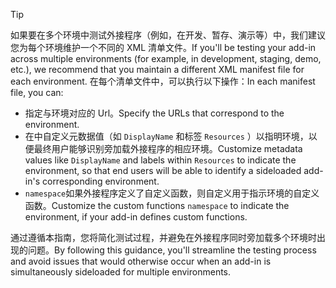 > [!TIP]
> <span data-ttu-id="a3ccb-101">如果要在多个环境中测试外接程序（例如，在开发、暂存、演示等）中，我们建议您为每个环境维护一个不同的 XML 清单文件。</span><span class="sxs-lookup"><span data-stu-id="a3ccb-101">If you'll be testing your add-in across multiple environments (for example, in development, staging, demo, etc.), we recommend that you maintain a different XML manifest file for each environment.</span></span> <span data-ttu-id="a3ccb-102">在每个清单文件中，可以执行以下操作：</span><span class="sxs-lookup"><span data-stu-id="a3ccb-102">In each manifest file, you can:</span></span>
> - <span data-ttu-id="a3ccb-103">指定与环境对应的 Url。</span><span class="sxs-lookup"><span data-stu-id="a3ccb-103">Specify the URLs that correspond to the environment.</span></span>
> - <span data-ttu-id="a3ccb-104">在中自定义元数据值（如 `DisplayName` 和标签 `Resources` ）以指明环境，以便最终用户能够识别旁加载外接程序的相应环境。</span><span class="sxs-lookup"><span data-stu-id="a3ccb-104">Customize metadata values like `DisplayName` and labels within `Resources` to indicate the environment, so that end users will be able to identify a sideloaded add-in's corresponding environment.</span></span> 
> - <span data-ttu-id="a3ccb-105">`namespace`如果外接程序定义了自定义函数，则自定义用于指示环境的自定义函数。</span><span class="sxs-lookup"><span data-stu-id="a3ccb-105">Customize the custom functions `namespace` to indicate the environment, if your add-in defines custom functions.</span></span>
> 
> <span data-ttu-id="a3ccb-106">通过遵循本指南，您将简化测试过程，并避免在外接程序同时旁加载多个环境时出现的问题。</span><span class="sxs-lookup"><span data-stu-id="a3ccb-106">By following this guidance, you'll streamline the testing process and avoid issues that would otherwise occur when an add-in is simultaneously sideloaded for multiple environments.</span></span>
